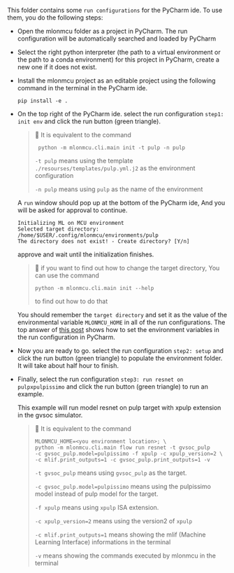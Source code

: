 This folder contains some `run configurations` for the PyCharm ide.
To use them, you do the following steps:

- Open the mlonmcu folder as a project in PyCharm. 
  The run configuration will be automatically searched and loaded by PyCharm

- Select the right python interpreter (the path to a virtual environment or the path to a conda environment) for this project in PyCharm, create a new one if it does not exist.

- Install the mlonmcu project as an editable project using the following command in the terminal in the PyCharm ide.
    ```
    pip install -e .
    ```

- On the top right of the PyCharm ide. select the run configuration `step1: init env` and click the run button (green triangle). 
    
    > 📝
    > It is equivalent to the command 
    > ```
    >  python -m mlonmcu.cli.main init -t pulp -n pulp
    > ```
    > 
    > `-t pulp` means using the template `./resourses/templates/pulp.yml.j2` as the environment configuration
    > 
    > `-n pulp` means using `pulp` as the name of the environment

    A `run` window should pop up at the bottom of the PyCharm ide, And you will be asked for approval to continue.
    ```
    Initializing ML on MCU environment
    Selected target directory: /home/$USER/.config/mlonmcu/environments/pulp
    The directory does not exist! - Create directory? [Y/n] 
    ```
    approve and wait until the initialization finishes. 
    > 📝
    > if you want to find out how to change the target directory, 
    > You can use the command 
    > ```
    > python -m mlonmcu.cli.main init --help
    > ```
    > to find out how to do that
    
    You should remember the `target directory` and set it as the value of the environmental variable `MLONMCU_HOME` in all of the run configurations. The top answer of [this post](https://stackoverflow.com/questions/42708389/how-to-set-environment-variables-in-PyCharm) shows how to set the environment variables in the run configuration in PyCharm.

- Now you are ready to go. select the run configuration `step2: setup` and click the run button (green triangle) to populate the environment folder. It will take about half hour to finish.

- Finally, select the run configuration `step3: run resnet on pulpxpulpissimo` and click the run button (green triangle) to run an example.

    This example will run model resnet on pulp target with xpulp extension in the gvsoc simulator.

    > 📝
    > It is equivalent to the command 
    > ```
    > MLONMCU_HOME=<you environment location>; \
    > python -m mlonmcu.cli.main flow run resnet -t gvsoc_pulp
    > -c gvsoc_pulp.model=pulpissimo -f xpulp -c xpulp_version=2 \
    > -c mlif.print_outputs=1 -c gvsoc_pulp.print_outputs=1 -v
    > ```
    > 
    > `-t gvsoc_pulp` means using `gvsoc_pulp` as the target.
    > 
    > `-c gvsoc_pulp.model=pulpissimo` means using the pulpissimo model 
    > instead of pulp model for the target.
    > 
    > `-f xpulp` means using `xpulp` ISA extension.
    >
    > `-c xpulp_version=2` means using the version2 of `xpulp`
    > 
    > `-c mlif.print_outputs=1` means showing the mlif (Machine Learning Interface) informations in the 
    > terminal
    > 
    > `-v` means showing the commands executed by mlonmcu in the terminal

    

